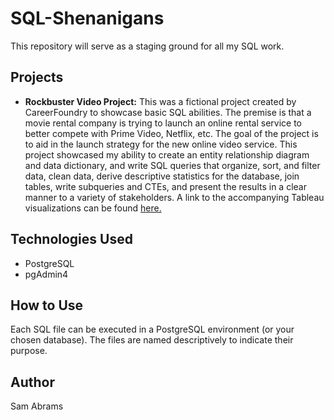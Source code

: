 # SQL-Shenanigans
This repository will serve as a staging ground for all my SQL work.

## Projects

* **Rockbuster Video Project:** This was a fictional project created by CareerFoundry to showcase basic SQL abilities. The premise is that a movie rental company is trying to launch an online rental service to better compete with Prime Video, Netflix, etc. The goal of the project is to aid in the launch strategy for the new online video service. This project showcased my ability to create an entity relationship diagram and data dictionary, and write SQL queries that organize, sort, and filter data, clean data, derive descriptive statistics for the database, join tables, write subqueries and CTEs, and present the results in a clear manner to a variety of stakeholders. A link to the accompanying Tableau visualizations can be found [here.](https://public.tableau.com/views/Rockbustercharts_17282479780490/Sheet3?:language=en-US&:sid=&:redirect=auth&:display_count=n&:origin=viz_share_link)

## Technologies Used

* PostgreSQL
* pgAdmin4

## How to Use

Each SQL file can be executed in a PostgreSQL environment (or your chosen database).  The files are named descriptively to indicate their purpose.

## Author
Sam Abrams
